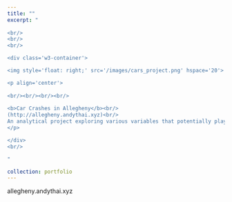 ```yaml
---
title: ""
excerpt: "  
    
<br/>
<br/>
<br/>

<div class='w3-container'>

<img style='float: right;' src='/images/cars_project.png' hspace='20'>

<p align='center'>
    
<br/><br/><br/><br/>
 
<b>Car Crashes in Allegheny</b><br/>
(http://allegheny.andythai.xyz)<br/>
An analytical project exploring various variables that potentially play as factors in car crash frequencies and severities.
</p>  

</div>
<br/>

"

collection: portfolio
---
```


allegheny.andythai.xyz
